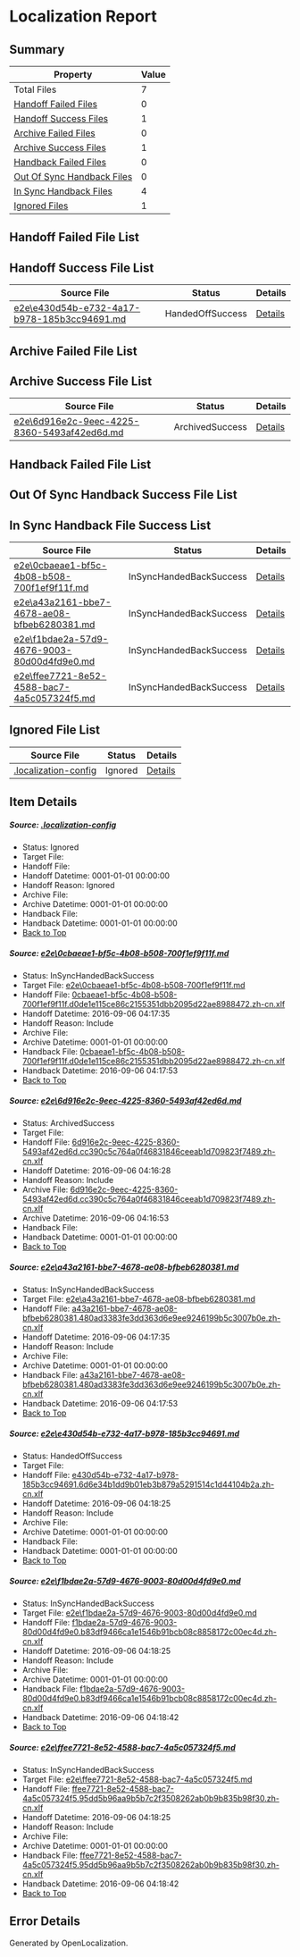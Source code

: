 # <a name='report-top'></a> Localization Report

## Summary
 Property | Value 
 -------- | ----- 
 Total Files | 7
[ Handoff Failed Files ](#handoff-failed-list)| 0
[ Handoff Success Files ](#handoff-success-list)| 1
[ Archive Failed Files ](#archive-failed-list)| 0
[ Archive Success Files ](#archive-success-list)| 1
[ Handback Failed Files ](#handback-failed-list)| 0
[ Out Of Sync Handback Files ](#outofsync-handback-success-list)| 0
[ In Sync Handback Files ](#insync-handback-success-list)| 4
[ Ignored Files ](#ignored-list)| 1

## <a name='handoff-failed-list'></a> Handoff Failed File List

## <a name='handoff-success-list'></a> Handoff Success File List
 Source File | Status | Details 
 ----------- | ------ | ------- 
 [e2e\e430d54b-e732-4a17-b978-185b3cc94691.md](https://github.com/OpenLocalizationTestOrg/ol-test0/blob/f7e81af71183c0c2c0a42259b4e91f7c68d37bd0/e2e/e430d54b-e732-4a17-b978-185b3cc94691.md) | HandedOffSuccess | [Details](#1a6f09b0e2a02024fc39fe546ccc37feda50fe184)

## <a name='archive-failed-list'></a> Archive Failed File List

## <a name='archive-success-list'></a> Archive Success File List
 Source File | Status | Details 
 ----------- | ------ | ------- 
 [e2e\6d916e2c-9eec-4225-8360-5493af42ed6d.md](https://github.com/OpenLocalizationTestOrg/ol-test0/blob/635baf38e6c1fb6d64181389caad7357d63339e3/e2e/6d916e2c-9eec-4225-8360-5493af42ed6d.md) | ArchivedSuccess | [Details](#82d20cbf401d1d1960e1b84a8a6db9cdd5b24e362)

## <a name='handback-failed-list'></a> Handback Failed File List

## <a name='outofsync-handback-success-list'></a> Out Of Sync Handback Success File List

## <a name='insync-handback-success-list'></a> In Sync Handback File Success List
 Source File | Status | Details 
 ----------- | ------ | ------- 
 [e2e\0cbaeae1-bf5c-4b08-b508-700f1ef9f11f.md](https://github.com/OpenLocalizationTestOrg/ol-test0/blob/ec675df6a9391206ca6813f4f321c4b20047d483/e2e/0cbaeae1-bf5c-4b08-b508-700f1ef9f11f.md) | InSyncHandedBackSuccess | [Details](#81e478a0f6d10ea06514d8827caf7731740f555a1)
 [e2e\a43a2161-bbe7-4678-ae08-bfbeb6280381.md](https://github.com/OpenLocalizationTestOrg/ol-test0/blob/ec675df6a9391206ca6813f4f321c4b20047d483/e2e/a43a2161-bbe7-4678-ae08-bfbeb6280381.md) | InSyncHandedBackSuccess | [Details](#c08b2a778efc0c0d4515e6ea6564e8f60ac8451a3)
 [e2e\f1bdae2a-57d9-4676-9003-80d00d4fd9e0.md](https://github.com/OpenLocalizationTestOrg/ol-test0/blob/4c58cf0448b07953576d14c6dc94fba3fc17dbce/e2e/f1bdae2a-57d9-4676-9003-80d00d4fd9e0.md) | InSyncHandedBackSuccess | [Details](#c883255646f09a3dc60f5f3c995f65c29b1aaeac5)
 [e2e\ffee7721-8e52-4588-bac7-4a5c057324f5.md](https://github.com/OpenLocalizationTestOrg/ol-test0/blob/4c58cf0448b07953576d14c6dc94fba3fc17dbce/e2e/ffee7721-8e52-4588-bac7-4a5c057324f5.md) | InSyncHandedBackSuccess | [Details](#33547b08f587227f3cdbd0a7369098ab60e005ec6)

## <a name='ignored-list'></a> Ignored File List
 Source File | Status | Details 
 ----------- | ------ | ------- 
 [.localization-config](https://github.com/OpenLocalizationTestOrg/ol-test0/blob/4c58cf0448b07953576d14c6dc94fba3fc17dbce/.localization-config) | Ignored | [Details](#3d4f252ac210baf56311d7e97dcc2db10974dbd20)

## Item Details
##### <a name='3d4f252ac210baf56311d7e97dcc2db10974dbd20'></a> Source: [.localization-config](https://github.com/OpenLocalizationTestOrg/ol-test0/blob/4c58cf0448b07953576d14c6dc94fba3fc17dbce/.localization-config)
* Status: Ignored
* Target File: 
* Handoff File: 
* Handoff Datetime: 0001-01-01 00:00:00
* Handoff Reason: Ignored
* Archive File: 
* Archive Datetime: 0001-01-01 00:00:00
* Handback File: 
* Handback Datetime: 0001-01-01 00:00:00
* [Back to Top](#report-top)

##### <a name='81e478a0f6d10ea06514d8827caf7731740f555a1'></a> Source: [e2e\0cbaeae1-bf5c-4b08-b508-700f1ef9f11f.md](https://github.com/OpenLocalizationTestOrg/ol-test0/blob/ec675df6a9391206ca6813f4f321c4b20047d483/e2e/0cbaeae1-bf5c-4b08-b508-700f1ef9f11f.md)
* Status: InSyncHandedBackSuccess
* Target File: [e2e\0cbaeae1-bf5c-4b08-b508-700f1ef9f11f.md](https://github.com/OpenLocalizationTestOrg/ol-test0-zhcn/blob/b792fd37fbf190e512f1939d432b2abeaada4ea3/e2e/0cbaeae1-bf5c-4b08-b508-700f1ef9f11f.md)
* Handoff File: [0cbaeae1-bf5c-4b08-b508-700f1ef9f11f.d0de1e115ce86c2155351dbb2095d22ae8988472.zh-cn.xlf](https://github.com/OpenLocalizationTestOrg/ol-test0-handoff/blob/bf33e54493e1625494715ecdb6110982996d9bdb/ol-handoff/OpenLocalizationTestOrg/ol-test0-zhcn/ci/0cbaeae1-bf5c-4b08-b508-700f1ef9f11f.d0de1e115ce86c2155351dbb2095d22ae8988472.zh-cn.xlf)
* Handoff Datetime: 2016-09-06 04:17:35
* Handoff Reason: Include
* Archive File: 
* Archive Datetime: 0001-01-01 00:00:00
* Handback File: [0cbaeae1-bf5c-4b08-b508-700f1ef9f11f.d0de1e115ce86c2155351dbb2095d22ae8988472.zh-cn.xlf](https://github.com/OpenLocalizationTestOrg/ol-test0-handback/blob/37ba8fff5da9e4ee0bef128aa1db4cc710eba3e4/ol-handback/OpenLocalizationTestOrg/ol-test0-zhcn/ci/0cbaeae1-bf5c-4b08-b508-700f1ef9f11f.d0de1e115ce86c2155351dbb2095d22ae8988472.zh-cn.xlf)
* Handback Datetime: 2016-09-06 04:17:53
* [Back to Top](#report-top)

##### <a name='82d20cbf401d1d1960e1b84a8a6db9cdd5b24e362'></a> Source: [e2e\6d916e2c-9eec-4225-8360-5493af42ed6d.md](https://github.com/OpenLocalizationTestOrg/ol-test0/blob/635baf38e6c1fb6d64181389caad7357d63339e3/e2e/6d916e2c-9eec-4225-8360-5493af42ed6d.md)
* Status: ArchivedSuccess
* Target File: 
* Handoff File: [6d916e2c-9eec-4225-8360-5493af42ed6d.cc390c5c764a0f46831846ceeab1d709823f7489.zh-cn.xlf](https://github.com/OpenLocalizationTestOrg/ol-test0-handoff/blob/b2df9e996617c24a1ca06e89428372aefb3132de/ol-handoff/OpenLocalizationTestOrg/ol-test0-zhcn/ci/ht/6d916e2c-9eec-4225-8360-5493af42ed6d.cc390c5c764a0f46831846ceeab1d709823f7489.zh-cn.xlf)
* Handoff Datetime: 2016-09-06 04:16:28
* Handoff Reason: Include
* Archive File: [6d916e2c-9eec-4225-8360-5493af42ed6d.cc390c5c764a0f46831846ceeab1d709823f7489.zh-cn.xlf](https://github.com/OpenLocalizationTestOrg/ol-test0-handoff/blob/4fb6c6b2d54015899de2c3e526561278566a07c1/ol-archive/OpenLocalizationTestOrg/ol-test0-zhcn/ci/ht/6d916e2c-9eec-4225-8360-5493af42ed6d.cc390c5c764a0f46831846ceeab1d709823f7489.zh-cn.xlf)
* Archive Datetime: 2016-09-06 04:16:53
* Handback File: 
* Handback Datetime: 0001-01-01 00:00:00
* [Back to Top](#report-top)

##### <a name='c08b2a778efc0c0d4515e6ea6564e8f60ac8451a3'></a> Source: [e2e\a43a2161-bbe7-4678-ae08-bfbeb6280381.md](https://github.com/OpenLocalizationTestOrg/ol-test0/blob/ec675df6a9391206ca6813f4f321c4b20047d483/e2e/a43a2161-bbe7-4678-ae08-bfbeb6280381.md)
* Status: InSyncHandedBackSuccess
* Target File: [e2e\a43a2161-bbe7-4678-ae08-bfbeb6280381.md](https://github.com/OpenLocalizationTestOrg/ol-test0-zhcn/blob/b792fd37fbf190e512f1939d432b2abeaada4ea3/e2e/a43a2161-bbe7-4678-ae08-bfbeb6280381.md)
* Handoff File: [a43a2161-bbe7-4678-ae08-bfbeb6280381.480ad3383fe3dd363d6e9ee9246199b5c3007b0e.zh-cn.xlf](https://github.com/OpenLocalizationTestOrg/ol-test0-handoff/blob/bf33e54493e1625494715ecdb6110982996d9bdb/ol-handoff/OpenLocalizationTestOrg/ol-test0-zhcn/ci/a43a2161-bbe7-4678-ae08-bfbeb6280381.480ad3383fe3dd363d6e9ee9246199b5c3007b0e.zh-cn.xlf)
* Handoff Datetime: 2016-09-06 04:17:35
* Handoff Reason: Include
* Archive File: 
* Archive Datetime: 0001-01-01 00:00:00
* Handback File: [a43a2161-bbe7-4678-ae08-bfbeb6280381.480ad3383fe3dd363d6e9ee9246199b5c3007b0e.zh-cn.xlf](https://github.com/OpenLocalizationTestOrg/ol-test0-handback/blob/37ba8fff5da9e4ee0bef128aa1db4cc710eba3e4/ol-handback/OpenLocalizationTestOrg/ol-test0-zhcn/ci/a43a2161-bbe7-4678-ae08-bfbeb6280381.480ad3383fe3dd363d6e9ee9246199b5c3007b0e.zh-cn.xlf)
* Handback Datetime: 2016-09-06 04:17:53
* [Back to Top](#report-top)

##### <a name='1a6f09b0e2a02024fc39fe546ccc37feda50fe184'></a> Source: [e2e\e430d54b-e732-4a17-b978-185b3cc94691.md](https://github.com/OpenLocalizationTestOrg/ol-test0/blob/f7e81af71183c0c2c0a42259b4e91f7c68d37bd0/e2e/e430d54b-e732-4a17-b978-185b3cc94691.md)
* Status: HandedOffSuccess
* Target File: 
* Handoff File: [e430d54b-e732-4a17-b978-185b3cc94691.6d6e34b1dd9b01eb3b879a5291514c1d44104b2a.zh-cn.xlf](https://github.com/OpenLocalizationTestOrg/ol-test0-handoff/blob/c51faffdafb1936406fbb20863cdd35d58ef25fe/ol-handoff/OpenLocalizationTestOrg/ol-test0-zhcn/ci/ht/e430d54b-e732-4a17-b978-185b3cc94691.6d6e34b1dd9b01eb3b879a5291514c1d44104b2a.zh-cn.xlf)
* Handoff Datetime: 2016-09-06 04:18:25
* Handoff Reason: Include
* Archive File: 
* Archive Datetime: 0001-01-01 00:00:00
* Handback File: 
* Handback Datetime: 0001-01-01 00:00:00
* [Back to Top](#report-top)

##### <a name='c883255646f09a3dc60f5f3c995f65c29b1aaeac5'></a> Source: [e2e\f1bdae2a-57d9-4676-9003-80d00d4fd9e0.md](https://github.com/OpenLocalizationTestOrg/ol-test0/blob/4c58cf0448b07953576d14c6dc94fba3fc17dbce/e2e/f1bdae2a-57d9-4676-9003-80d00d4fd9e0.md)
* Status: InSyncHandedBackSuccess
* Target File: [e2e\f1bdae2a-57d9-4676-9003-80d00d4fd9e0.md](https://github.com/OpenLocalizationTestOrg/ol-test0-zhcn/blob/d102f5b42df36774a373e8db9807df0862bbafcd/e2e/f1bdae2a-57d9-4676-9003-80d00d4fd9e0.md)
* Handoff File: [f1bdae2a-57d9-4676-9003-80d00d4fd9e0.b83df9466ca1e1546b91bcb08c8858172c00ec4d.zh-cn.xlf](https://github.com/OpenLocalizationTestOrg/ol-test0-handoff/blob/c51faffdafb1936406fbb20863cdd35d58ef25fe/ol-handoff/OpenLocalizationTestOrg/ol-test0-zhcn/ci/ht/f1bdae2a-57d9-4676-9003-80d00d4fd9e0.b83df9466ca1e1546b91bcb08c8858172c00ec4d.zh-cn.xlf)
* Handoff Datetime: 2016-09-06 04:18:25
* Handoff Reason: Include
* Archive File: 
* Archive Datetime: 0001-01-01 00:00:00
* Handback File: [f1bdae2a-57d9-4676-9003-80d00d4fd9e0.b83df9466ca1e1546b91bcb08c8858172c00ec4d.zh-cn.xlf](https://github.com/OpenLocalizationTestOrg/ol-test0-handback/blob/91ec7710d40a583f0d89494a8b278377f11abccc/ol-handback/OpenLocalizationTestOrg/ol-test0-zhcn/ci/ht/f1bdae2a-57d9-4676-9003-80d00d4fd9e0.b83df9466ca1e1546b91bcb08c8858172c00ec4d.zh-cn.xlf)
* Handback Datetime: 2016-09-06 04:18:42
* [Back to Top](#report-top)

##### <a name='33547b08f587227f3cdbd0a7369098ab60e005ec6'></a> Source: [e2e\ffee7721-8e52-4588-bac7-4a5c057324f5.md](https://github.com/OpenLocalizationTestOrg/ol-test0/blob/4c58cf0448b07953576d14c6dc94fba3fc17dbce/e2e/ffee7721-8e52-4588-bac7-4a5c057324f5.md)
* Status: InSyncHandedBackSuccess
* Target File: [e2e\ffee7721-8e52-4588-bac7-4a5c057324f5.md](https://github.com/OpenLocalizationTestOrg/ol-test0-zhcn/blob/d102f5b42df36774a373e8db9807df0862bbafcd/e2e/ffee7721-8e52-4588-bac7-4a5c057324f5.md)
* Handoff File: [ffee7721-8e52-4588-bac7-4a5c057324f5.95dd5b96aa9b5b7c2f3508262ab0b9b835b98f30.zh-cn.xlf](https://github.com/OpenLocalizationTestOrg/ol-test0-handoff/blob/c51faffdafb1936406fbb20863cdd35d58ef25fe/ol-handoff/OpenLocalizationTestOrg/ol-test0-zhcn/ci/ht/ffee7721-8e52-4588-bac7-4a5c057324f5.95dd5b96aa9b5b7c2f3508262ab0b9b835b98f30.zh-cn.xlf)
* Handoff Datetime: 2016-09-06 04:18:25
* Handoff Reason: Include
* Archive File: 
* Archive Datetime: 0001-01-01 00:00:00
* Handback File: [ffee7721-8e52-4588-bac7-4a5c057324f5.95dd5b96aa9b5b7c2f3508262ab0b9b835b98f30.zh-cn.xlf](https://github.com/OpenLocalizationTestOrg/ol-test0-handback/blob/91ec7710d40a583f0d89494a8b278377f11abccc/ol-handback/OpenLocalizationTestOrg/ol-test0-zhcn/ci/ht/ffee7721-8e52-4588-bac7-4a5c057324f5.95dd5b96aa9b5b7c2f3508262ab0b9b835b98f30.zh-cn.xlf)
* Handback Datetime: 2016-09-06 04:18:42
* [Back to Top](#report-top)


## Error Details

Generated by OpenLocalization.
